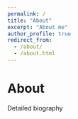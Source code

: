 ```yaml
---
permalink: /
title: "About"
excerpt: "About me"
author_profile: true
redirect_from: 
  - /about/
  - /about.html
---
```


About
======
Detailed biography
